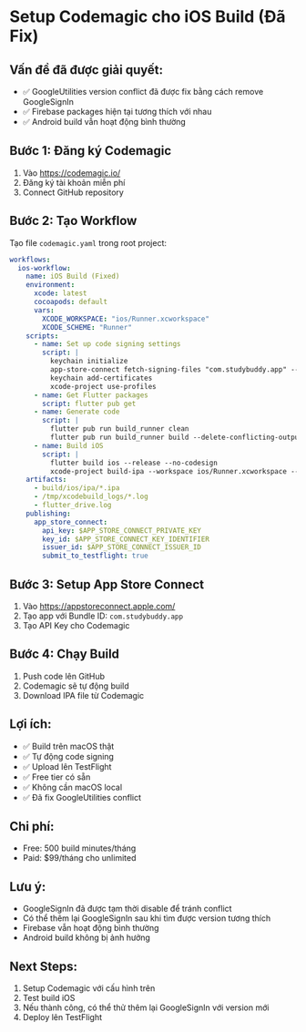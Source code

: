 # Setup Codemagic cho iOS Build (Đã Fix)

## Vấn đề đã được giải quyết:
- ✅ GoogleUtilities version conflict đã được fix bằng cách remove GoogleSignIn
- ✅ Firebase packages hiện tại tương thích với nhau
- ✅ Android build vẫn hoạt động bình thường

## Bước 1: Đăng ký Codemagic
1. Vào https://codemagic.io/
2. Đăng ký tài khoản miễn phí
3. Connect GitHub repository

## Bước 2: Tạo Workflow
Tạo file `codemagic.yaml` trong root project:

```yaml
workflows:
  ios-workflow:
    name: iOS Build (Fixed)
    environment:
      xcode: latest
      cocoapods: default
      vars:
        XCODE_WORKSPACE: "ios/Runner.xcworkspace"
        XCODE_SCHEME: "Runner"
    scripts:
      - name: Set up code signing settings
        script: |
          keychain initialize
          app-store-connect fetch-signing-files "com.studybuddy.app" --type IOS_APP_STORE --create
          keychain add-certificates
          xcode-project use-profiles
      - name: Get Flutter packages
        script: flutter pub get
      - name: Generate code
        script: |
          flutter pub run build_runner clean
          flutter pub run build_runner build --delete-conflicting-outputs
      - name: Build iOS
        script: |
          flutter build ios --release --no-codesign
          xcode-project build-ipa --workspace ios/Runner.xcworkspace --scheme Runner
    artifacts:
      - build/ios/ipa/*.ipa
      - /tmp/xcodebuild_logs/*.log
      - flutter_drive.log
    publishing:
      app_store_connect:
        api_key: $APP_STORE_CONNECT_PRIVATE_KEY
        key_id: $APP_STORE_CONNECT_KEY_IDENTIFIER
        issuer_id: $APP_STORE_CONNECT_ISSUER_ID
        submit_to_testflight: true
```

## Bước 3: Setup App Store Connect
1. Vào https://appstoreconnect.apple.com/
2. Tạo app với Bundle ID: `com.studybuddy.app`
3. Tạo API Key cho Codemagic

## Bước 4: Chạy Build
1. Push code lên GitHub
2. Codemagic sẽ tự động build
3. Download IPA file từ Codemagic

## Lợi ích:
- ✅ Build trên macOS thật
- ✅ Tự động code signing
- ✅ Upload lên TestFlight
- ✅ Free tier có sẵn
- ✅ Không cần macOS local
- ✅ Đã fix GoogleUtilities conflict

## Chi phí:
- Free: 500 build minutes/tháng
- Paid: $99/tháng cho unlimited

## Lưu ý:
- GoogleSignIn đã được tạm thời disable để tránh conflict
- Có thể thêm lại GoogleSignIn sau khi tìm được version tương thích
- Firebase vẫn hoạt động bình thường
- Android build không bị ảnh hưởng

## Next Steps:
1. Setup Codemagic với cấu hình trên
2. Test build iOS
3. Nếu thành công, có thể thử thêm lại GoogleSignIn với version mới
4. Deploy lên TestFlight 